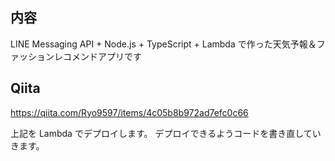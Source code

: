 ## 内容

LINE Messaging API + Node.js + TypeScript + Lambda で作った天気予報＆ファッションレコメンドアプリです

## Qiita

https://qiita.com/Ryo9597/items/4c05b8b972ad7efc0c66

上記を Lambda でデプロイします。
デプロイできるようコードを書き直していきます。
